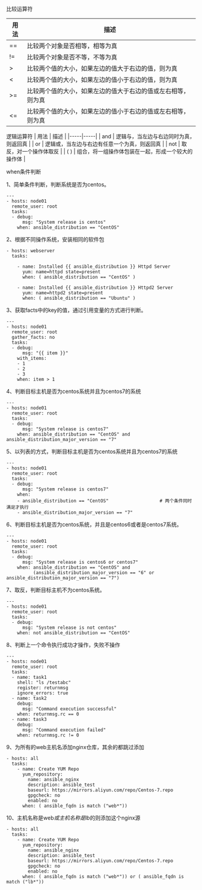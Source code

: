 比较运算符

| 用法 | 描述 |
|-----|-----|
| == | 比较两个对象是否相等，相等为真 |
| != | 比较两个对象是否不等，不等为真 |
| > | 比较两个值的大小，如果左边的值大于右边的值，则为真 |
| < | 比较两个值的大小，如果左边的值小于右边的值，则为真 |
| >= | 比较两个值的大小，如果左边的值大于右边的值或左右相等，则为真 |
| <= | 比较两个值的大小，如果左边的值小于右边的值或左右相等，则为真 |


逻辑运算符
| 用法 | 描述 |
|-----|-----|
| and | 逻辑与，当左边与右边同时为真，则返回真 |
| or | 逻辑或，当左边与右边有任意一个为真，则返回真 |
| not | 取反，对一个操作体取反 |
| ( ) | 组合，将一组操作体包装在一起，形成一个较大的操作体 |

when条件判断

1、简单条件判断，判断系统是否为centos。
```
---
- hosts: node01
  remote_user: root
  tasks:
  - debug:
      msg: "System release is centos"
    when: ansible_distribution == "CentOS"
```

2、根据不同操作系统，安装相同的软件包
```
- hosts: webserver
  tasks:

    - name: Installed {{ ansible_distribution }} Httpd Server
      yum: name=httpd state=present
      when: ( ansible_distribution == "CentOS" )

    - name: Installed {{ ansible_distribution }} Httpd2 Server
      yum: name=httpd2 state=present
      when: ( ansible_distribution == "Ubuntu" )
```


3、获取facts中的key的值，通过引用变量的方式进行判断。
```
---
- hosts: node01
  remote_user: root
  gather_facts: no
  tasks:
  - debug:
      msg: "{{ item }}"
    with_items:
    - 1
    - 2
    - 3
    when: item > 1
```

4、判断目标主机是否为centos系统并且为centos7的系统
```
---
- hosts: node01
  remote_user: root
  tasks:
  - debug:
      msg: "System release is centos7"
    when: ansible_distribution == "CentOS" and ansible_distribution_major_version == "7"
```

5、以列表的方式，判断目标主机是否为centos系统并且为centos7的系统
```
---
- hosts: node01
  remote_user: root
  tasks:
  - debug:
      msg: "System release is centos7"
    when:
    - ansible_distribution == "CentOS"                   # 两个条件同时满足才执行
    - ansible_distribution_major_version == "7"
```

6、判断目标主机是否为centos系统，并且是centos6或者是centos7系统。
```
---
- hosts: node01
  remote_user: root
  tasks:
  - debug:
      msg: "System release is centos6 or centos7"
    when: ansible_distribution == "CentOS" and
          (ansible_distribution_major_version == "6" or ansible_distribution_major_version == "7")
```

7、取反，判断目标主机不为centos系统。
```
---
- hosts: node01
  remote_user: root
  tasks:
  - debug:
      msg: "System release is not centos"
    when: not ansible_distribution == "CentOS"
```

8、判断上一个命令执行成功才操作，失败不操作
```
---
- hosts: node01
  remote_user: root
  tasks:
  - name: task1
    shell: "ls /testabc"
    register: returnmsg
    ignore_errors: true
  - name: task2
    debug:
      msg: "Command execution successful"
    when: returnmsg.rc == 0
  - name: task3
    debug:
      msg: "Command execution failed"
    when: returnmsg.rc != 0
```

9、为所有的web主机名添加nginx仓库，其余的都跳过添加
```
- hosts: all
  tasks:
    - name: Create YUM Repo
      yum_repository:
        name: ansible_nginx
        description: ansible_test
        baseurl: https://mirrors.aliyun.com/repo/Centos-7.repo
        gpgcheck: no
        enabled: no
      when: ( ansible_fqdn is match ("web*"))
```

10、主机名称是web*或主机名称是lb*的则添加这个nginx源
```
- hosts: all
  tasks:
    - name: Create YUM Repo
      yum_repository:
        name: ansible_nginx
        description: ansible_test
        baseurl: https://mirrors.aliyun.com/repo/Centos-7.repo
        gpgcheck: no
        enabled: no
      when: ( ansible_fqdn is match ("web*")) or ( ansible_fqdn is match ("lb*"))
```
